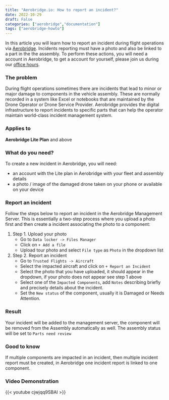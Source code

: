 ```yaml
---
title: "Aerobridge.io: How to report an incident?"
date: 2022-10-29
draft: False
categories: ["aerobridge","documentation"]
tags: ["aerobridge-howto"]
---
```


In this article you will learn how to report an incident during flight operations via [Aerobridge](https://aerobridge.io). Incidents reporting must have a photo and also be linked to a part in the the assembly. To perform these actions, you will need a account in Aerobridge, to get a account for yourself, please join us during our [office hours](https://outlook.office365.com/owa/calendar/AerobridgePro@openskies.sh/bookings/).
<!--more-->
### The problem 
During flight operations sometimes there are incidents that lead to minor or major damage to components in the vehicle assembly. These are normally recorded in a system like Excel or notebooks that are maintained by the Drone Operator or Drone Service Provider. Aerobridge provides the digital infrastructure to report incidents to specific parts that can help the operator maintain world-class incident management system.

### Applies to 
**Aerobridge Lite Plan** and above

### What do you need? 
To create a new incident in Aerobridge, you will need:

- an account with the Lite plan in Aerobridge with your fleet and assembly details
- a photo / image of the damaged drone taken on your phone or available on your device

### Report an incident
Follow the steps below to report an incident in the Aerobridge Management Server. This is essentially a two-step process where you upload a photo first and then create a incident associating the photo to a component: 

1. Step 1. Upload your photo
    - Go to ```Data locker -> Files Manager```
    - Click on ```+ Add a file```
    - Upload tour photo and select ```File type``` as ```Photo``` in the dropdown list
2. Step 2. Report an incident
    - Go to ```Trusted Flights -> Aircraft```
    - Select the impacted aircraft and click on ```+ Report an Incident```
    - Select the photo that you have uploaded, it should appear in the dropdown, if your photo does not appear see step 1 above
    - Select one of the ```Impacted Components```, add ```Notes``` describing briefly and precisely details about the incident.     
    - Set the ```New status``` of the component, usually it is Damaged or Needs Attention. 

### Result
Your incident will be added to the management server, the component will be removed from the Assembly automatically as well. The assembly status will be set to ```Parts need review```

### Good to know
If multiple components are impacted in an incident, then multiple incident report must be created, in Aerobridge one incident report is linked to one component.


### Video Demonstration
{{< youtube cjwjqq9SBAI >}}

